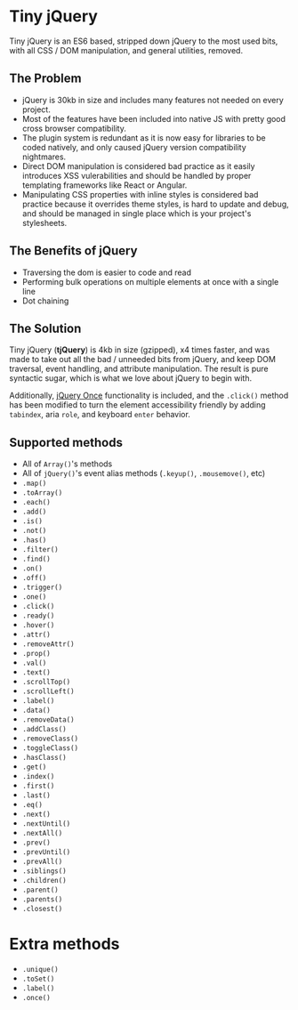 # Tiny jQuery
Tiny jQuery is an ES6 based, stripped down jQuery to the most used bits, with all CSS / DOM manipulation, and general utilities, removed.

## The Problem
- jQuery is 30kb in size and includes many features not needed on every project.
- Most of the features have been included into native JS with pretty good cross browser compatibility.
- The plugin system is redundant as it is now easy for libraries to be coded natively, and only caused jQuery version compatibility nightmares.
- Direct DOM manipulation is considered bad practice as it easily introduces XSS vulerabilities and should be handled by proper templating frameworks like React or Angular.
- Manipulating CSS properties with inline styles is considered bad practice because it overrides theme styles, is hard to update and debug, and should be managed in single place which is your project's stylesheets.

## The Benefits of jQuery
- Traversing the dom is easier to code and read
- Performing bulk operations on multiple elements at once with a single line
- Dot chaining

## The Solution
Tiny jQuery (**tjQuery**) is 4kb in size (gzipped), x4 times faster, and was made to take out all the bad / unneeded bits from jQuery, and keep DOM traversal, event handling, and attribute manipulation. The result is pure syntactic sugar, which is what we love about jQuery to begin with.

Additionally, [jQuery Once](https://github.com/RobLoach/jquery-once) functionality is included, and the `.click()` method has been modified to turn the element accessibility friendly by adding `tabindex`, aria `role`, and keyboard `enter` behavior.

## Supported methods
- All of `Array()`'s methods
- All of `jQuery()`'s event alias methods (`.keyup()`, `.mousemove()`, etc)
- `.map()`
- `.toArray()`
- `.each()`
- `.add()`
- `.is()`
- `.not()`
- `.has()`
- `.filter()`
- `.find()`
- `.on()`
- `.off()`
- `.trigger()`
- `.one()`
- `.click()`
- `.ready()`
- `.hover()`
- `.attr()`
- `.removeAttr()`
- `.prop()`
- `.val()`
- `.text()`
- `.scrollTop()`
- `.scrollLeft()`
- `.label()`
- `.data()`
- `.removeData()`
- `.addClass()`
- `.removeClass()`
- `.toggleClass()`
- `.hasClass()`
- `.get()`
- `.index()`
- `.first()`
- `.last()`
- `.eq()`
- `.next()`
- `.nextUntil()`
- `.nextAll()`
- `.prev()`
- `.prevUntil()`
- `.prevAll()`
- `.siblings()`
- `.children()`
- `.parent()`
- `.parents()`
- `.closest()`

# Extra methods
- `.unique()`
- `.toSet()`
- `.label()`
- `.once()`